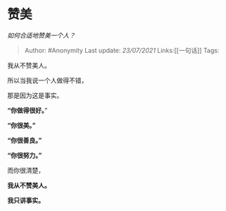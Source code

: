 # 赞美
*如何合适地赞美一个人？*

> Author: #Anonymity
> Last update: *23/07/2021*
> Links:[[一句话]]
> Tags:

我从不赞美人。

所以当我说一个人做得不错，

那是因为这是事实。

**“你做得很好。**”

**“你很美。”**

**“你很善良。”**

**“你很努力。”**

而你很清楚，

**我从不赞美人。**

**我只讲事实。**


